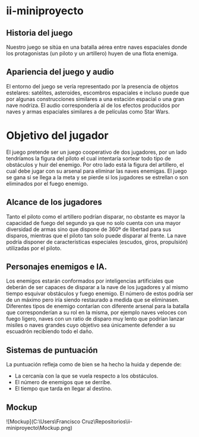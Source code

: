 # ii-miniproyecto

## Historia del juego

Nuestro juego se sitúa en una batalla aérea entre naves espaciales donde los protagonistas (un piloto y un artillero) huyen de una flota enemiga.

## Apariencia del juego y audio

El entorno del juego se vería representado por la presencia de objetos estelares: satélites, asteroides, escombros espaciales e incluso puede que por algunas construcciones similares a una estación espacial o una gran nave nodriza. El audio correspondería al de los efectos producidos por naves y armas espaciales similares a de películas como Star Wars.

# Objetivo del jugador

El juego pretende ser un juego cooperativo de dos jugadores, por un lado tendríamos la figura del piloto el cual intentaría sortear todo tipo de obstáculos y huir del enemigo. Por otro lado está la figura del artillero, el cual debe jugar con su arsenal para eliminar las naves enemigas. El juego se gana si se llega a la meta y se pierde si los jugadores se estrellan o son eliminados por el fuego enemigo.

## Alcance de los jugadores

 Tanto el piloto como el artillero podrían disparar, no obstante es mayor la capacidad de fuego del segundo ya que no solo cuenta con una mayor diversidad de armas sino que dispone de 360º de libertad para sus disparos, mientras que el piloto tan solo puede disparar al frente. La nave podría disponer de características especiales (escudos, giros, propulsión) utilizadas por el piloto.

## Personajes enemigos e IA.

Los enemigos estarán conformados por inteligencias artificiales que deberán de ser capaces de disparar a la nave de los jugadores y al mismo tiempo esquivar obstáculos y fuego enemigo. El número de estos podría ser de un máximo pero iría siendo restaurado a medida que se eliminasen. Diferentes tipos de enemigo contarían con diferente arsenal para la batalla que corresponderían a su rol en la misma, por ejemplo naves veloces con fuego ligero, naves con un ratio de disparo muy lento que podrían lanzar misiles o naves grandes cuyo objetivo sea únicamente defender a su escuadrón recibiendo todo el daño.

## Sistemas de puntuación

La puntuación refleja como de bien se ha hecho la huida y depende de:

* La cercanía con la que se vuela respecto a los obstáculos.
* El número de enemigos que se derribe.
* El tiempo que tarda en llegar al destino.

## Mockup

![Mockup](C:\Users\Francisco Cruz\Repositorios\ii-miniproyecto\Mockup.png)
